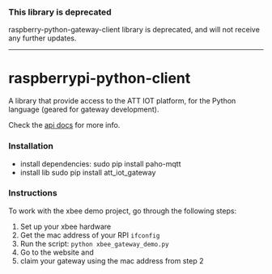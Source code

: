 ### This library is deprecated

raspberry-python-gateway-client library is deprecated, and will not receive any further updates.

---

raspberrypi-python-client
==========

A library that provide access to the ATT IOT platform, for the Python language (geared for gateway development).

Check the [api docs](https://github.com/allthingstalk/rpi-python-gateway-client/blob/master/library.md) for more info.


### Installation
- install dependencies:
	sudo pip install paho-mqtt
- install lib
	sudo pip install att_iot_gateway


### Instructions

To work with the xbee demo project, go through the following steps:

1. Set up your xbee hardware
  2. Get the mac address of your RPI `ifconfig`
  2. Run the script: `python xbee_gateway_demo.py`
  3. Go to the website and 
  4. claim your gateway using the mac address from step 2
